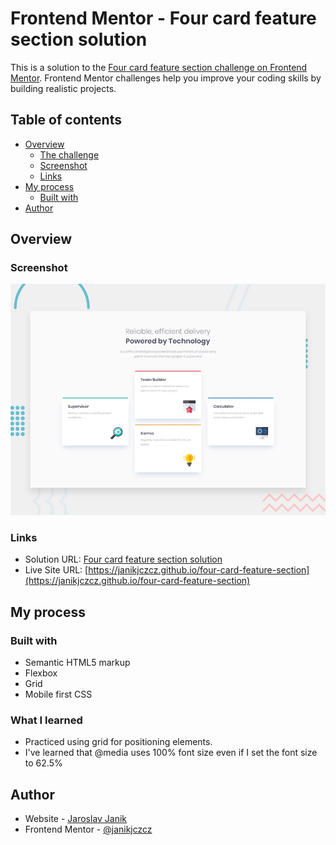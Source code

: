 # Frontend Mentor - Four card feature section solution

This is a solution to the [Four card feature section challenge on Frontend Mentor](https://www.frontendmentor.io/challenges/four-card-feature-section-weK1eFYK). Frontend Mentor challenges help you improve your coding skills by building realistic projects. 
## Table of contents

- [Overview](#overview)
  - [The challenge](#the-challenge)
  - [Screenshot](#screenshot)
  - [Links](#links)
- [My process](#my-process)
  - [Built with](#built-with)
- [Author](#author)

## Overview

### Screenshot

![](./screenshot.jpg)

### Links

- Solution URL: [Four card feature section solution](#)
- Live Site URL: [https://janikjczcz.github.io/four-card-feature-section](https://janikjczcz.github.io/four-card-feature-section)

## My process

### Built with

- Semantic HTML5 markup
- Flexbox
- Grid
- Mobile first CSS

### What I learned

- Practiced using grid for positioning elements.
- I've learned that @media uses 100% font size even if I set the font size to 62.5%

## Author

- Website - [Jaroslav Janik](https://www.jaroslavjanik.cz)
- Frontend Mentor - [@janikjczcz](https://www.frontendmentor.io/profile/janikjczcz)
